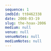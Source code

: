 ```yaml
---
sequence: 1
imdbId: tt0462338
date: 2008-03-19
slug: the-hoax-2006
medium: null
venue: null
venueNotes: null
mediumNotes: null
---
```


